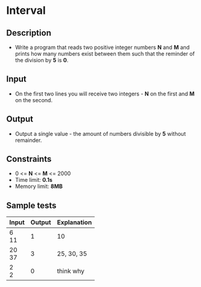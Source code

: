 # Interval

## Description
- Write a program that reads two positive integer numbers **N** and **M** and prints how many numbers exist between them such that the reminder of the division by **5** is **0**.

## Input
- On the first two lines you will receive two integers - **N** on the first and **M** on the second.

## Output
- Output a single value - the amount of numbers divisible by **5** without remainder.

## Constraints
- 0 <= **N** <= **M** <= 2000
- Time limit: **0.1s**
- Memory limit: **8MB**

## Sample tests

|     Input      |     Output     |  Explanation   |
|----------------|----------------|----------------|
|6<br>11         |1               |10              |
|20<br>37        |3               |25, 30, 35      |
|2<br>2          |0               |think why       |